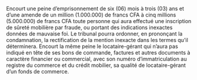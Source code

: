 Encourt une peine d’emprisonnement de six (06) mois à trois (03) ans et d’une amende de un million (1.000.000) de francs CFA à cinq millions (5.000.000) de francs CFA toute personne qui aura effectué une inscription de sûreté mobilière par fraude, ou portant des indications inexactes données de mauvaise foi.
Le tribunal pourra ordonner, en prononçant la condamnation, la rectification de la mention inexacte dans les termes qu’il déterminera.
Encourt la même peine le locataire-gérant qui n’aura pas indiqué en tête de ses bons de commande, factures et autres documents à caractère financier ou commercial, avec son numéro d’immatriculation au registre du commerce et du crédit mobilier, sa qualité de locataire-gérant d’un fonds de commerce.